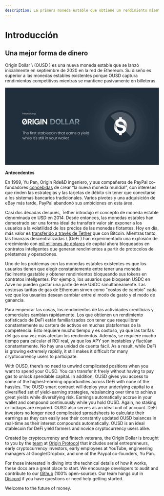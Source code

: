 ```yaml
---
description: La primera moneda estable que obtiene un rendimiento mientras está en su billetera
---
```


# Introducción

## **Una mejor forma de dinero**

Origin Dollar \ (OUSD \) es una nueva moneda estable que se lanzó inicialmente en septiembre de 2020 en la red de Ethereum. Su diseño es superior a las monedas estables existentes porque OUSD captura rendimientos competitivos mientras se mantiene pasivamente en billeteras.

![](.gitbook/assets/origin-dollar-summary.jpeg)

**Antecedentes**

En 1999, Yu Pan, Origin Rde&D ingeniero, y sus compañeros de PayPal co-fundadores [concebidas](https://www.cnbc.com/2017/08/14/david-sacks-cryptocurrency-interview.html) de crear “la nueva moneda mundial”, con intereses que rinden las estrategias y las tarjetas de débito sin tener que conectarse a los sistemas bancarios tradicionales. Varios pivotes y una adquisición de eBay más tarde, PayPal abandonó sus ambiciones en esta área.

Casi dos décadas después, Tether introdujo el concepto de moneda estable denominada en USD en 2014. Desde entonces, las monedas estables han demostrado ser una forma ideal de transferir valor sin exponer a los usuarios a la volatilidad de los precios de las monedas flotantes. Hoy en día, más valor es [transferido a través de Tether](https://www.bloomberg.com/news/articles/2019-10-01/tether-not-bitcoin-likely-the-world-s-most-used-cryptocurrency) que con Bitcoin. Mientras tanto, las finanzas descentralizadas \ (DeFi \) han experimentado una explosión de crecimiento con [mil millones de dólares](https://defipulse.com/) de capital ahora bloqueados en contratos inteligentes que generan rendimientos a partir de protocolos de préstamos y operaciones.

Uno de los problemas con las monedas estables existentes es que los usuarios tienen que elegir constantemente entre tener una moneda fácilmente gastable y obtener rendimientos bloqueando sus tokens en contratos inteligentes. Por ejemplo, los usuarios que bloquean USDC en Aave no pueden gastar una parte de ese USDC simultáneamente. Las costosas tarifas de gas de Ethereum sirven como "costos de cambio" cada vez que los usuarios desean cambiar entre el modo de gasto y el modo de ganancia.

Para empeorar las cosas, los rendimientos de las actividades crediticias y comerciales cambian rápidamente. Los que obtienen un rendimiento sofisticado de DeFi están familiarizados con tener que reequilibrar constantemente su cartera de activos en muchas plataformas de la competencia. Esto requiere mucho tiempo y es costoso, ya que las tarifas del gas una vez más afectan los rendimientos. Además, se requiere mucho tiempo para calcular el ROI real, ya que los APY son inestables y fluctúan constantemente. No hay una unidad de cuenta fácil. As a result, while DeFi is growing extremely rapidly, it still makes it difficult for many cryptocurrency users to participate.

With OUSD, there’s no need to unwind complicated positions when you want to spend your OUSD. You can transfer it freely without having to pay gas to unlock spendable capital. In addition, OUSD gives you access to some of the highest-earning opportunities across DeFi with none of the hassles. The OUSD smart contract will deploy your underlying capital to a diversified set of yield-earning strategies, rebalancing over time to achieve great yields while diversifying risk. Earnings automatically accrue in your wallet and compound continuously while you hold OUSD. Again, no staking or lockups are required. OUSD also serves as an ideal unit of account. DeFi investors no longer need complicated spreadsheets to calculate their earnings as they can easily see their constantly updated OUSD balances in real-time as their interest compounds automatically. OUSD is an ideal stablecoin for DeFi yield farmers and novice cryptocurrency users alike.

Created by cryptocurrency and fintech veterans, the Origin Dollar is brought to you by the [team](https://www.originprotocol.com/team) at [Origin Protocol](https://www.originprotocol.com) that includes serial entrepreneurs, early cryptocurrency investors, early employees at YouTube, engineering managers at Google/Dropbox, and one of the Paypal co-founders, Yu Pan.

For those interested in diving into the technical details of how it works, these docs are a great place to start. We encourage developers to audit and contribute to our [Github](http://www.github.com/OriginProtocol) \(100% open-source\). Our team hangs out in [Discord](https://www.originprotocol.com/discord) if you have questions or need help getting started.

Welcome to the future of money.

